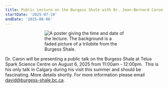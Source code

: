 ```yaml
---
title: Public Lecture on the Burgess Shale with Dr. Jean-Bernard Caron at Telus Spark!
startDate: '2025-07-19'
endDate: '2025-08-06'
---
```


<figure style="display:flex; align-items: center; justify-content: center; flex-direction: column;">
    <img src="/events/2025burgessShaleAnnouncements/telusSpark.png" alt="A poster giving the time and date of the lecture. The background is a faded picture of a trilobite from the Burgess Shale." style="max-width: 60%;">
</figure>

Dr. Caron will be presenting a public talk on the Burgess Shale at Telus Spark Science Centre on August 6, 2025 from 11:00am - 12:00pm.  This is his only talk in Calgary during his visit this summer and should be fascinating. More details shortly. For more information please email <a href="mailto:david@burgess-shale.bc.ca">david@burgess-shale.bc.ca</a>.
